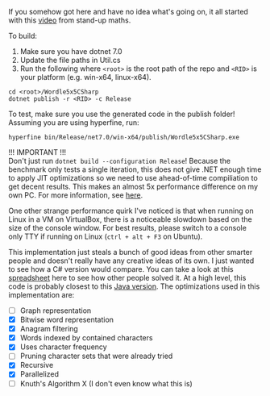 If you somehow got here and have no idea what's going on, it all started with this [video](https://www.youtube.com/watch?v=c33AZBnRHks&ab_channel=Stand-upMaths) from stand-up maths.

To build:
1. Make sure you have dotnet 7.0
2. Update the file paths in Util.cs
3. Run the following where `<root>` is the root path of the repo and `<RID>` is your platform (e.g. win-x64, linux-x64).
```
cd <root>/Wordle5x5CSharp
dotnet publish -r <RID> -c Release
```

To test, make sure you use the generated code in the publish folder! Assuming you are using hyperfine, run:
```
hyperfine bin/Release/net7.0/win-x64/publish/Wordle5x5CSharp.exe
```

!!! IMPORTANT !!!  
Don't just run `dotnet build --configuration Release`! Because the benchmark only tests a single iteration, this does not give .NET enough time to apply JIT optimizations so we need to use ahead-of-time compiliation to get decent results. This makes an almost 5x performance difference on my own PC. For more information, see [here](https://learn.microsoft.com/en-us/dotnet/core/deploying/native-aot/).

One other strange performance quirk I've noticed is that when running on Linux in a VM on VirtualBox, there is a noticeable slowdown based on the size of the console window. For best results, please switch to a console only TTY if running on Linux (`ctrl + alt + F3` on Ubuntu).

This implementation just steals a bunch of good ideas from other smarter people and doesn't really have any creative ideas of its own. I just wanted to see how a C# version would compare. You can take a look at this [spreadsheet](https://docs.google.com/spreadsheets/d/11sUBkPSEhbGx2K8ah6WbGV62P8ii5l5vVeMpkzk17PI/edit#gid=0) here to see how other people solved it. At a high level, this code is probably closest to this [Java version](https://github.com/Plexcalibur/5Words25Letters). The optimizations used in this implementation are:
- [ ] Graph representation
- [x] Bitwise word representation
- [x] Anagram filtering
- [x] Words indexed by contained characters
- [x] Uses character frequency
- [ ] Pruning character sets that were already tried
- [x] Recursive
- [x] Parallelized
- [ ] Knuth's Algorithm X (I don't even know what this is)
